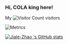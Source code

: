 ### Hi, COLA king here!

<!--
**Jiale-Zhao/Jiale-Zhao** is a ✨ _special_ ✨ repository because its `README.md` (this file) appears on your GitHub profile.

Here are some ideas to get you started:

- 🔭 I’m currently working on ...
- 🌱 I’m currently learning ...
- 👯 I’m looking to collaborate on ...
- 🤔 I’m looking for help with ...
- 💬 Ask me about ...
- 📫 How to reach me: ...
- 😄 Pronouns: ...
- ⚡ Fun fact: ...
-->

My ![Visitor Count](https://profile-counter.glitch.me/Jiale-Zhao/count.svg) visitors

![Metrics](https://metrics.lecoq.io/Jiale-Zhao?template=classic&base=header%2C%20activity%2C%20community%2C%20repositories%2C%20metadata&base.indepth=false&base.hireable=false&base.skip=false&config.timezone=Asia%2FShanghai)

[![Jiale-Zhao 's GitHub stats](https://github-readme-stats.vercel.app/api?username=Jiale-Zhao)](https://github.com/anuraghazra/github-readme-stats)
